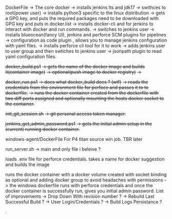 
DockerFile
-> The core docker 
-> installs jenkins lts and jdk17 
-> swithces to root(power user)
->  installs python3 specific to the linux distribution
 -> gets a GPG key, and puts the required packages need to be downloaded with GPG key and puts in docker.list
 -> installs docker-cli and for jenkins to interact with docker and run commands.
 -> switches to jenkins user
 -> installs blueocean(fancy UI), jenkins and perforce SCM plugins for pipelines 
 -> configuration as code plugin , allows you to manage jenkins configuration with yaml files.
 -> installs perforce cli tool for it to work 
 -> adds jenkins user to user group and then swtiches to jenkins user 
 -> jsonpath plugin to read yaml configuration files.
 
 
 
 ~~docker_build.ps1~~ 
 ~~-> gets the name of the docker image and builds it(container image)~~ 
 ~~-> optional(push image to docker registry)~~
 ~~->~~ 

~~docker_run.ps1~~ 
~~-> does what docker_build does ? (wtf)~~
~~-> reads the credentials from the environment file for perfoce and  passes it to to dockerfile.~~
~~-> runs the docker container created from the dockerfile with two diff ports assigned and optionally mounting the hosts docker socket to the container.~~


~~init_git_session.sh~~
~~-> git personal access token manager.~~

~~jenkins_get_admin_password.ps1~~
~~-> gets the initial admin setup in the (current) running docker container.~~

windows-agent/DockerFile
For P4 titan source win job.
TBR later



run_server.sh
-> main and only file i beleive ?

loads .env file for perforce credentials.
takes a name for docker suggestion and builds the image


runs the docker container with a docker volume created with socket binding as optional and adding docker group to avoid headaches with permissions
-> the windows dockerfile runs with perforce credentials and once the docker container is successfully run, gives you initial admin password.
List of improvements
-> Drop Down With revision number ?
-> Rebuild Last Successful Build ?
-> User Login/Credentials ?
-> Build Logs Persistance ? 












.













